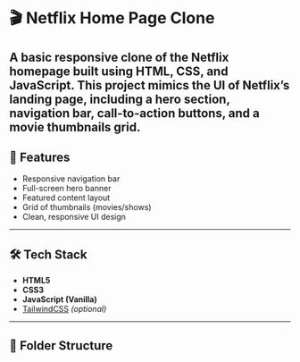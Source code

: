 # 🎬 Netflix Home Page Clone

A basic responsive clone of the **Netflix homepage** built using **HTML, CSS**, and **JavaScript**. This project mimics the UI of Netflix’s landing page, including a hero section, navigation bar, call-to-action buttons, and a movie thumbnails grid.
---

## 🚀 Features

- Responsive navigation bar
- Full-screen hero banner
- Featured content layout
- Grid of thumbnails (movies/shows)
- Clean, responsive UI design

---

## 🛠️ Tech Stack

- **HTML5**
- **CSS3**
- **JavaScript (Vanilla)**
- [TailwindCSS](https://tailwindcss.com/) *(optional)*

---

## 📁 Folder Structure


